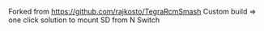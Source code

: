 Forked from https://github.com/rajkosto/TegraRcmSmash
Custom build => one click solution to mount SD from N Switch

